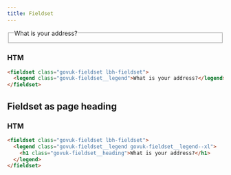 ```yaml
---
title: Fieldset
---
```


<fieldset class="govuk-fieldset lbh-fieldset">
  <legend class="govuk-fieldset__legend">
    What is your address?
  </legend>
</fieldset>

### HTM

```html
<fieldset class="govuk-fieldset lbh-fieldset">
  <legend class="govuk-fieldset__legend">What is your address?</legend>
</fieldset>
```

## Fieldset as page heading

### HTM

```html
<fieldset class="govuk-fieldset lbh-fieldset">
  <legend class="govuk-fieldset__legend govuk-fieldset__legend--xl">
    <h1 class="govuk-fieldset__heading">What is your address?</h1>
  </legend>
</fieldset>
```
